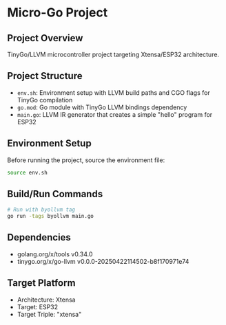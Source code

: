 # Micro-Go Project

## Project Overview
TinyGo/LLVM microcontroller project targeting Xtensa/ESP32 architecture.

## Project Structure
- `env.sh`: Environment setup with LLVM build paths and CGO flags for TinyGo compilation
- `go.mod`: Go module with TinyGo LLVM bindings dependency  
- `main.go`: LLVM IR generator that creates a simple "hello" program for ESP32

## Environment Setup
Before running the project, source the environment file:
```bash
source env.sh
```

## Build/Run Commands
```bash
# Run with byollvm tag
go run -tags byollvm main.go
```

## Dependencies
- golang.org/x/tools v0.34.0
- tinygo.org/x/go-llvm v0.0.0-20250422114502-b8f170971e74

## Target Platform
- Architecture: Xtensa
- Target: ESP32
- Target Triple: "xtensa"